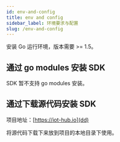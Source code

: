 ```yaml
---
id: env-and-config
title: env and config
sidebar_label: 环境要求与配置
slug: /env-and-config
---
```


安装 Go 运行环境，版本需要 >= 1.5。

## 通过 go modules 安装 SDK

SDK 暂不支持 go modules 安装。

## 通过下载源代码安装 SDK

项目地址：[https://iot-hub.io](dd)

将源代码下载下来放到项目的本地目录下使用。
